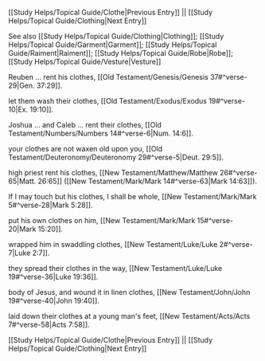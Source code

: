 [[Study Helps/Topical Guide/Clothe|Previous Entry]]  ||  [[Study Helps/Topical Guide/Clothing|Next Entry]]

 See also [[Study Helps/Topical Guide/Clothing|Clothing]]; [[Study Helps/Topical Guide/Garment|Garment]]; [[Study Helps/Topical Guide/Raiment|Raiment]]; [[Study Helps/Topical Guide/Robe|Robe]]; [[Study Helps/Topical Guide/Vesture|Vesture]]

 Reuben ... rent his clothes, [[Old Testament/Genesis/Genesis 37#^verse-29|Gen. 37:29]].

 let them wash their clothes, [[Old Testament/Exodus/Exodus 19#^verse-10|Ex. 19:10]].

 Joshua ... and Caleb ... rent their clothes, [[Old Testament/Numbers/Numbers 14#^verse-6|Num. 14:6]].

 your clothes are not waxen old upon you, [[Old Testament/Deuteronomy/Deuteronomy 29#^verse-5|Deut. 29:5]].

 high priest rent his clothes, [[New Testament/Matthew/Matthew 26#^verse-65|Matt. 26:65]] ([[New Testament/Mark/Mark 14#^verse-63|Mark 14:63]]).

 If I may touch but his clothes, I shall be whole, [[New Testament/Mark/Mark 5#^verse-28|Mark 5:28]].

 put his own clothes on him, [[New Testament/Mark/Mark 15#^verse-20|Mark 15:20]].

 wrapped him in swaddling clothes, [[New Testament/Luke/Luke 2#^verse-7|Luke 2:7]].

 they spread their clothes in the way, [[New Testament/Luke/Luke 19#^verse-36|Luke 19:36]].

 body of Jesus, and wound it in linen clothes, [[New Testament/John/John 19#^verse-40|John 19:40]].

 laid down their clothes at a young man's feet, [[New Testament/Acts/Acts 7#^verse-58|Acts 7:58]].

[[Study Helps/Topical Guide/Clothe|Previous Entry]]  ||  [[Study Helps/Topical Guide/Clothing|Next Entry]]